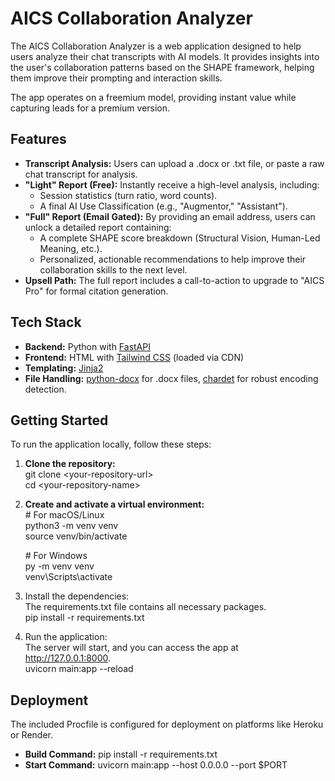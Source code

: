 # **AICS Collaboration Analyzer**

The AICS Collaboration Analyzer is a web application designed to help users analyze their chat transcripts with AI models. It provides insights into the user's collaboration patterns based on the SHAPE framework, helping them improve their prompting and interaction skills.

The app operates on a freemium model, providing instant value while capturing leads for a premium version.

## **Features**

* **Transcript Analysis:** Users can upload a .docx or .txt file, or paste a raw chat transcript for analysis.  
* **"Light" Report (Free):** Instantly receive a high-level analysis, including:  
  * Session statistics (turn ratio, word counts).  
  * A final AI Use Classification (e.g., "Augmentor," "Assistant").  
* **"Full" Report (Email Gated):** By providing an email address, users can unlock a detailed report containing:  
  * A complete SHAPE score breakdown (Structural Vision, Human-Led Meaning, etc.).  
  * Personalized, actionable recommendations to help improve their collaboration skills to the next level.  
* **Upsell Path:** The full report includes a call-to-action to upgrade to "AICS Pro" for formal citation generation.

## **Tech Stack**

* **Backend:** Python with [FastAPI](https://fastapi.tiangolo.com/)  
* **Frontend:** HTML with [Tailwind CSS](https://tailwindcss.com/) (loaded via CDN)  
* **Templating:** [Jinja2](https://jinja.palletsprojects.com/en/3.1.x/)  
* **File Handling:** [python-docx](https://python-docx.readthedocs.io/en/latest/) for .docx files, [chardet](https://chardet.readthedocs.io/en/latest/) for robust encoding detection.

## **Getting Started**

To run the application locally, follow these steps:

1. **Clone the repository:**  
   git clone \<your-repository-url\>  
   cd \<your-repository-name\>

2. **Create and activate a virtual environment:**  
   \# For macOS/Linux  
   python3 \-m venv venv  
   source venv/bin/activate

   \# For Windows  
   py \-m venv venv  
   venv\\Scripts\\activate

3. Install the dependencies:  
   The requirements.txt file contains all necessary packages.  
   pip install \-r requirements.txt

4. Run the application:  
   The server will start, and you can access the app at http://127.0.0.1:8000.  
   uvicorn main:app \--reload

## **Deployment**

The included Procfile is configured for deployment on platforms like Heroku or Render.

* **Build Command:** pip install \-r requirements.txt  
* **Start Command:** uvicorn main:app \--host 0.0.0.0 \--port $PORT